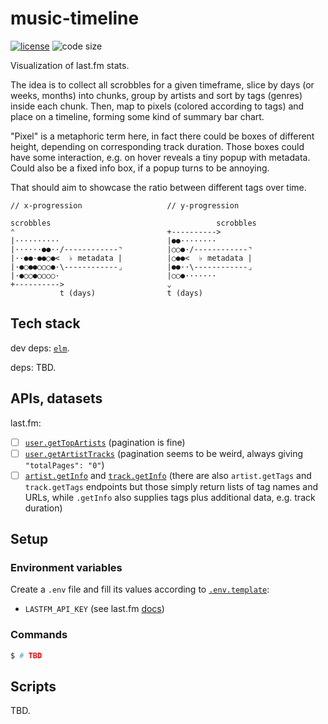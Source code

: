 # music-timeline

  [![license][license-image]][license-url]
  ![code size][code-size-image]

Visualization of last.fm stats.

The idea is to collect all scrobbles for a given timeframe, slice by days (or weeks, months) into chunks, group by artists and sort by tags (genres) inside each chunk. Then, map to pixels (colored according to tags) and place on a timeline, forming some kind of summary bar chart.

"Pixel" is a metaphoric term here, in fact there could be boxes of different height, depending on corresponding track duration. Those boxes could have some interaction, e.g. on hover reveals a tiny popup with metadata. Could also be a fixed info box, if a popup turns to be annoying.

That should aim to showcase the ratio between different tags over time.

```
// x-progression                   // y-progression

scrobbles                                     scrobbles
⌃                                  +---------->
|··········                        |●●········
|······●●··/------------⌝          |○○●·/------------⌝
|··●●·●●○●<  ♭ metadata |          |○●●<  ♭ metadata |
|·●○●●○○○●·\------------⌟          |●●··\------------⌟
|·●○○●○○○○·                        |○○●·······
+---------->                       ⌄
           t (days)                t (days)
```

## Tech stack

dev deps:
[`elm`](https://guide.elm-lang.org).

deps: TBD.

## APIs, datasets

last.fm:
- [ ] [`user.getTopArtists`](https://www.last.fm/api/show/user.getTopArtists) (pagination is fine)
- [ ] [`user.getArtistTracks`](https://www.last.fm/api/show/user.getArtistTracks) (pagination seems to be weird, always giving `"totalPages": "0"`)
- [ ] [`artist.getInfo`](https://www.last.fm/api/show/artist.getInfo) and [`track.getInfo`](https://www.last.fm/api/show/track.getInfo) (there are also `artist.getTags` and `track.getTags` endpoints but those simply return lists of tag names and URLs, while `.getInfo` also supplies tags plus additional data, e.g. track duration)

## Setup

### Environment variables

Create a `.env` file and fill its values according to [`.env.template`](.env.template):

* `LASTFM_API_KEY` (see last.fm [docs](https://www.last.fm/api/authentication))

### Commands

```bash
$ # TBD
```

## Scripts

TBD.

[license-image]: https://img.shields.io/github/license/oleksmarkh/music-timeline.svg?style=flat-square
[license-url]: https://github.com/oleksmarkh/music-timeline/blob/master/LICENSE
[code-size-image]: https://img.shields.io/github/languages/code-size/oleksmarkh/music-timeline.svg?style=flat-square
